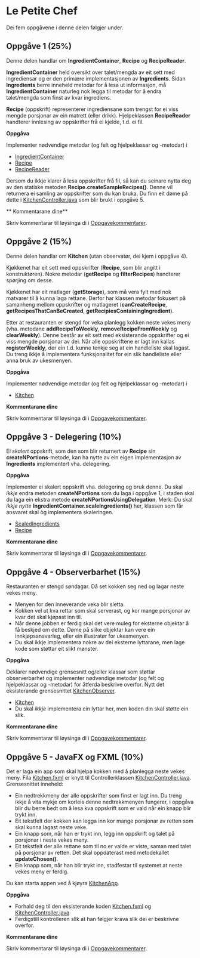 # Le Petite Chef

Dei fem oppgåvene i denne delen følgjer under.

## Oppgåve 1 (25%)

Denne delen handlar om **IngredientContainer**, **Recipe** og **RecipeReader**.

**IngredientContainer** held oversikt over talet/mengda av eit sett med ingrediensar og er den primære implementasjonen av **Ingredients**. Sidan **Ingredients** berre inneheld metodar for å lesa ut informasjon, må **IngredientContainer** naturleg nok legga til metodar for å endra talet/mengda som finst av kvar ingrediens.

**Recipe** (oppskrift) representerer ingrediensane som trengst for ei viss mengde porsjonar av ein matrett (eller drikk). Hjelpeklassen **RecipeReader** handterer innlesing av oppskrifter frå ei kjelde, t.d. ei fil.

**Oppgåva**

Implementer nødvendige metodar (og felt og hjelpeklassar og -metodar) i

- [IngredientContainer](IngredientContainer.java)
- [Recipe](Recipe.java)
- [RecipeReader](RecipeReader.java)

Dersom du ikkje klarer å lesa oppskrifter frå fil, så kan du seinare nytta deg av den statiske metoden **Recipe.createSampleRecipes()**. Denne vil returnera ei samling av oppskrifter som du kan bruka. Du finn eit døme på dette i [KitchenController.java](KitchenController.java) som blir brukt i oppgåve 5.

** Kommentarane dine**

Skriv kommentarar til løysinga di i [Oppgavekommentarer](Oppgavekommentarer.md).

## Oppgåve 2 (15%)

Denne delen handlar om **Kitchen** (utan observatør, dei kjem i oppgåve 4).

Kjøkkenet har eit sett med oppskrifter (**Recipe**, som blir angitt i konstruktøren). Nokre metodar (**getRecipe** og **filterRecipes**) handterer spørjing om desse.

Kjøkkenet har eit matlager (**getStorage**), som må vera fylt med nok matvarer til å kunna laga rettane. Derfor har klassen metodar fokusert på samanheng mellom oppskrifter og matlageret (**canCreateRecipe**, **getRecipesThatCanBeCreated**, **getRecipiesContainingIngredient**). 

Etter at restauranten er stengd for veka planlegg kokken neste vekes meny (vha. metodane **addRecipeToWeekly**, **removeRecipeFromWeekly** og **clearWeekly**). Denne består av eit sett med eksisterande oppskrifter og ei viss mengde porsjonar av dei. Når alle oppskriftene er lagt inn kallas **registerWeekly**, der ein t.d. kunne tenkje seg at ein handleliste skal lagast. Du treng ikkje å implementera funksjonalitet for ein slik handleliste eller anna bruk av ukesmenyen.

**Oppgåva**

Implementer nødvendige metodar (og felt og hjelpeklassar og -metodar) i

- [Kitchen](Kitchen.java)

**Kommentarane dine**

Skriv kommentarar til løysinga di i [Oppgavekommentarer](Oppgavekommentarer.md).


## Oppgåve 3 - Delegering (10%)

Ei *skalert* oppskrift, som den som blir returnert av **Recipe** sin **createNPortions**-metode, kan ha nytte av ein eigen implementasjon av **Ingredients** implementert vha. delegering.

**Oppgåva**

Implementer ei skalert oppskrift vha. delegering og bruk denne. Du skal *ikkje* endra metoden **createNPortions** som du laga i oppgåve 1, i staden skal du laga ein ekstra metode **createNPortionsUsingDelegation**. Merk: Du skal *ikkje nytte* **IngredientContainer.scaleIngredients()** her, klassen som får ansvaret skal òg implementera skaleringen.

- [ScaledIngredients](ScaledIngredients.java)
- [Recipe](Recipe.java)

**Kommentarane dine**

Skriv kommentarar til løysinga di i [Oppgavekommentarer](Oppgavekommentarer.md).

## Oppgåve 4 - Observerbarhet (15%)

Restauranten er stengd søndagar. Då set kokken seg ned og lagar neste vekes meny. 
- Menyen for den inneverande veka blir sletta. 
- Kokken vel ut kva rettar som skal serverast, og kor mange porsjonar av kvar det skal kjøpast inn til. 
- Når denne jobben er ferdig skal det vere muleg for eksterne objektar å få beskjed om dette. Døme på slike objektar kan vere ein innkjøpsansvarleg, eller ein illustratør for ukesmenyen.
- Du skal ikkje implementera nokre av dei eksterne lyttarane, men lage kode som støttar eit slikt mønster. 

**Oppgåva**

Deklarer nødvendige grensesnitt og/eller klassar som støttar observerbarhet og implementer nødvendige metodar (og felt og hjelpeklassar og -metodar) for åtferda beskrive overfor. Nytt det eksisterande grensesnittet [KitchenObserver](KitchenObserver.java).

- [Kitchen](Kitchen.java)
- Du skal *ikkje* implementera ein lyttar her, men koden din skal støtte ein slik.

**Kommentarane dine**

Skriv kommentarar til løysinga di i [Oppgavekommentarer](Oppgavekommentarer.md).

## Oppgåve 5 - JavaFX og FXML (10%)

Det er laga ein app som skal hjelpa kokken med å planlegga neste vekes meny. Fila [Kitchen.fxml](Kitchen.fxml) er knytt til Controllerklassen [KitchenController.java](KitchenController.java). Grensesnittet inneheld:

- Ein nedtrekkmeny der alle oppskrifter som finst er lagt inn. Du treng ikkje å vita mykje om korleis denne nedtrekkmenyen fungerer, i oppgåva blir du berre bedt om å lesa kva oppskrift som er vald når ein knapp blir trykt inn.
- Eit tekstfelt der kokken kan legga inn kor mange porsjonar av retten som skal kunna lagast neste veke.
- Ein knapp som, når han er trykt inn, legg inn oppskrift og talet på porsjonar i neste vekes meny.
- Eit tekstfelt der alle rettane som til no er valde er viste, saman med talet på porsjonar av retten. Det skal oppdaterast med metodekallet **updateChosen()**.
- Ein knapp som, når han blir trykt inn, stadfestar til systemet at neste vekes meny er ferdig. 

Du kan starta appen ved å kjøyra [KitchenApp](KitchenApp.java).

**Oppgåva**
- Forhald deg til den eksisterande koden [Kitchen.fxml](Kitchen.fxml) og [KitchenController.java](KitchenController.java)
- Ferdigstill kontrolleren slik at han følgjer krava slik dei er beskrivne overfor.

**Kommentarane dine**

Skriv kommentarar til løysinga di i [Oppgavekommentarer](Oppgavekommentarer.md).